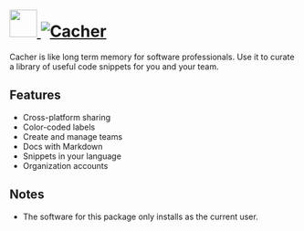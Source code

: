 # [<img src="https://cdn.jsdelivr.net/gh/AdmiringWorm/chocolatey-packages@1b97d18d2b1ace59d330e87f45f5d80221db10c0/icons/cacher.png" height="48" width="48" /> ![Cacher](https://img.shields.io/chocolatey/v/cacher.svg?label=Cacher&style=for-the-badge)](https://chocolatey.org/packages/cacher)

Cacher is like long term memory for software professionals. Use it to curate a library of useful code snippets for you and your team.

## Features
- Cross-platform sharing
- Color-coded labels
- Create and manage teams
- Docs with Markdown
- Snippets in your language
- Organization accounts

## Notes
- The software for this package only installs as the current user.
